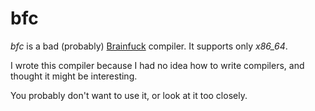 # bfc

*bfc* is a bad (probably) [Brainfuck](https://en.wikipedia.org/wiki/Brainfuck) compiler. It supports only *x86_64*.

I wrote this compiler because I had no idea how to write compilers, and thought it might be interesting.

You probably don't want to use it, or look at it too closely.

